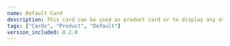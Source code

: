 ```yaml
---
name: Default Card
description: This card can be used as product card or to display any other information.
tags: ["Cards", "Product", "Default"]
version_included: 0.2.0
---
```

